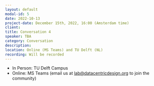 ```yaml
---
layout: default
modal-id: 5
date: 2022-10-13
project-date: December 15th, 2022, 16:00 (Amsterdam time)
client: 
title: Conversation 4
speaker: TBA
category: Conversation
description: 
location: Online (MS Teams) and TU Delft (NL) 
recording: Will be recorded
---
```


* In Person: TU Delft Campus
* Online: MS Teams (email us at [lab@datacentricdesign.org](mailto:lab@datacentricdesign.org) to join the community)